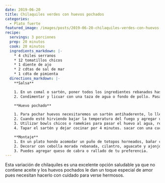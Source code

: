 ```yaml
---
date: 2019-06-20
title: Chilaquiles verdes con huevos pochados
categories:
  - Plato fuerte
featured_image: /images/posts/2019-06-20-chilaquiles-verdes-con-huevos-pochados-01.jpg
recipe:
  servings: 3 porciones
  prep: 20 minutos
  cook: 20 minutos
  ingredients_markdown: |-
    * 4 chiles serranos
    * 12 tomatillos chicos
    * 1 diente de ajo
    * 2 cdtas de sal de mar
    * 1 cdta de pimienta
  directions_markdown: |-
    **Salsa**

    1. En un comal o sartén, poner todos los ingredientes rebanados hasta que queden bien tatemados.
    2. Condimentar y licuar con una taza de agua o fondo de pollo. Pasar a una olla chica y volver a calentar.

    **Huevo pochado**

    1. Para pochar huevos necesitaremos un sartén antihaderente, lo llenaremos con agua y dejaremos que hierva.
    2. Cuando esté hirviendo bajar la temperatura del fuego y agregar una cucharada de vinagre de manzana al agua.
    3. Utilizar bowls chicos o ramekies para pasar el huevo al agua, reventarlos en ellos y pasar con cuidado al agua caliente (hasta 4 huevos a la vez).
    4. Tapar el sartén y dejar cocinar por 4 minutos. sacar con una cuchara para drenar, escurrir un poco y servir.

    **Montaje**
    1. En un plato hondo acomodar un puño de totopos horneados, bañar con la salsa bien caliente y montarlos huevos pochados arriba.
    2. Decorar con cebolla morada rebanada, cilantro, aguacate y ajonjolí.
    3. Puedes agregar queso de cabra o rallado de tu preferencia.
---
```

Esta variación de chilaquiles es una excelente opción saludable ya que no contiene aceite y los huevos pochados le dan un toque especial de amor pues necesitan hacerlo con cuidado para verse hermosos.
